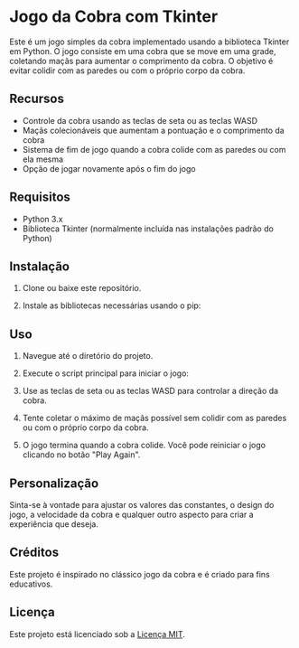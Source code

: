# Jogo da Cobra com Tkinter

Este é um jogo simples da cobra implementado usando a biblioteca Tkinter em Python. O jogo consiste em uma cobra que se move em uma grade, coletando maçãs para aumentar o comprimento da cobra. O objetivo é evitar colidir com as paredes ou com o próprio corpo da cobra.

## Recursos

- Controle da cobra usando as teclas de seta ou as teclas WASD
- Maçãs colecionáveis que aumentam a pontuação e o comprimento da cobra
- Sistema de fim de jogo quando a cobra colide com as paredes ou com ela mesma
- Opção de jogar novamente após o fim do jogo

## Requisitos

- Python 3.x
- Biblioteca Tkinter (normalmente incluída nas instalações padrão do Python)

## Instalação

1. Clone ou baixe este repositório.

2. Instale as bibliotecas necessárias usando o pip:

## Uso

1. Navegue até o diretório do projeto.

2. Execute o script principal para iniciar o jogo:

3. Use as teclas de seta ou as teclas WASD para controlar a direção da cobra.

4. Tente coletar o máximo de maçãs possível sem colidir com as paredes ou com o próprio corpo da cobra.

5. O jogo termina quando a cobra colide. Você pode reiniciar o jogo clicando no botão "Play Again".

## Personalização

Sinta-se à vontade para ajustar os valores das constantes, o design do jogo, a velocidade da cobra e qualquer outro aspecto para criar a experiência que deseja.

## Créditos

Este projeto é inspirado no clássico jogo da cobra e é criado para fins educativos.

## Licença

Este projeto está licenciado sob a [Licença MIT](LICENSE).

